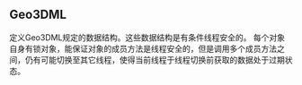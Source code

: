 ## Geo3DML

定义Geo3DML规定的数据结构。这些数据结构是有条件线程安全的。
每个对象自身有锁对象，能保证对象的成员方法是线程安全的，但是调用多个成员方法之间，仍有可能切换至其它线程，使得当前线程于线程切换前获取的数据处于过期状态。